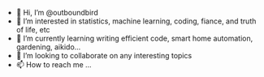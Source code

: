- 👋 Hi, I’m @outboundbird
- 👀 I’m interested in statistics, machine learning, coding, fiance, and truth of life, etc
- 🌱 I’m currently learning writing efficient code, smart home automation, gardening, aikido...
- 💞️ I’m looking to collaborate on any interesting topics 
- 📫 How to reach me ...

<!---
outboundbird/outboundbird is a ✨ special ✨ repository because its `README.md` (this file) appears on your GitHub profile.
You can click the Preview link to take a look at your changes.
--->
